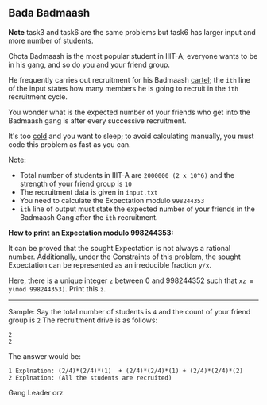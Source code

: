 ## Bada Badmaash

**Note** task3 and task6 are the same problems but task6 has larger input and more number of students.

Chota Badmaash is the most popular student in IIIT-A; everyone wants to be in his gang, and so do you and your friend group.

He frequently carries out recruitment for his Badmaash [cartel](https://i.redd.it/72tmw1d7dq3a1.jpg); the `ith` line of the input states how many members he is going to recruit in the `ith` recruitment cycle.

You wonder what is the expected number of your friends who get into the Badmaash gang is after every successive recruitment.

It's too [cold](https://i.redd.it/qejjabgbq75a1.jpg) and you want to sleep; to avoid calculating manually, you must code this problem
as fast as you can.

Note: 
- Total number of students in IIIT-A are `2000000 (2 x 10^6)` and the strength of your friend group is `10`
- The recruitment data is given in `input.txt`
- You need to calculate the Expectation modulo `998244353`
- `ith` line of output must state the expected number of your friends in the Badmaash Gang after the `ith` recruitment.

**How to print an Expectation modulo 998244353:**

It can be proved that the sought Expectation is not always a rational number. Additionally, under the Constraints of this problem, the sought Expectation can be represented as an irreducible fraction `y/x`.

Here, there is a unique integer `z` between 0 and 998244352 such that `xz ≡ y(mod 998244353)`. Print this `z`.

-----

Sample:
Say the total number of students is `4` and the count of your friend group is `2`
The recruitment drive is as follows:
```
2
2
```

The answer would be:
```
1 Explnation: (2/4)*(2/4)*(1)  + (2/4)*(2/4)*(1) + (2/4)*(2/4)*(2)
2 Explnation: (All the students are recruited)
```

Gang Leader orz
